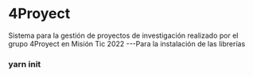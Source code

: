 # 4Proyect
Sistema para la gestión de proyectos de investigación realizado por el grupo 4Proyect en Misión Tic 2022
---Para la instalación de las librerías 
### yarn init

